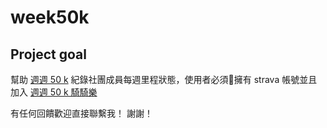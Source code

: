 # week50k

## Project goal

幫助 [週週 50 k](https://www.facebook.com/groups/182676019345850/) 紀錄社團成員每週里程狀態，使用者必須擁有 strava 帳號並且加入 [週週 50 k 騎騎樂](https://www.strava.com/clubs/weekride)

有任何回饋歡迎直接聯繫我！
謝謝！

